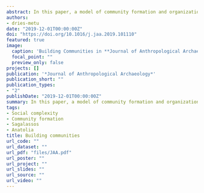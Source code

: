 ```yaml
---
abstract: In this paper, a model of community formation and organizational complexity is presented, focusing on the fundamental role of social interactions and information transmission for the development of complex social organisation. The model combines several approaches in complex systems thinking which has garnered increasing attention in archaeology. It is then outlined how this conceptual model can be applied in archaeology. In the absence of direct observations of constituent social interactions, archaeologists study the past through material remnants found in the archaeological record. People used their material surroundings to shape, structure and guide social interactions and practices in various ways. The presented framework shows how dynamics of social organisation and community formation can be inferred from these material remains. The model is applied on a case study of two communities, Sagalassos and Düzen Tepe, located in southwestern Anatolia during late Achaemenid to middle Hellenistic times (fifth to second centuries BCE). It is suggested that constituent interactions and practices can be linked to the markedly different forms of organizational structures and material surroundings attested in both communities. The case study illustrates how the presented model can help understand trajectories of socio-political structures and organizational complexity on a community level.
authors:
- dries-metu
date: "2019-12-01T00:00:00Z"
doi: "https://doi.org/10.1016/j.jaa.2019.101110"
featured: true
image:
  caption: 'Building Communities in **Journal of Anthropological Archaeology**'
  focal_point: ""
  preview_only: false
projects: []
publication: '*Journal of Anthropological Archaeology*'
publication_short: ""
publication_types:
- "2"
publishDate: "2019-12-01T00:00:00Z"
summary: In this paper, a model of community formation and organizational complexity is presented, focusing on the fundamental role of social interactions and information transmission for the development of complex social organisation.
tags:
- Social complexity
- Community formation
- Sagalassos
- Anatolia
title: Building communities
url_code: ""
url_dataset: ""
url_pdf: "files/JAA.pdf"
url_poster: ""
url_project: ""
url_slides: ""
url_source: ""
url_video: ""
---
```

